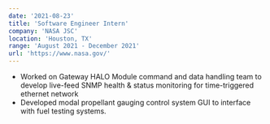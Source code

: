 ```yaml
---
date: '2021-08-23'
title: 'Software Engineer Intern'
company: 'NASA JSC'
location: 'Houston, TX'
range: 'August 2021 - December 2021'
url: 'https://www.nasa.gov/'
---
```


- Worked on Gateway HALO Module command and data handling team to develop live-feed SNMP health & status monitoring for time-triggered ethernet network
- Developed modal propellant gauging control system GUI to interface with fuel testing systems.
